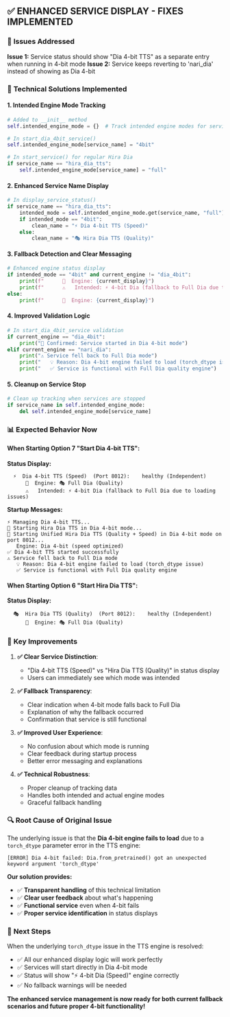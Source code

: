 ## ✅ ENHANCED SERVICE DISPLAY - FIXES IMPLEMENTED

### 🎯 **Issues Addressed**

**Issue 1:** Service status should show "Dia 4-bit TTS" as a separate entry when running in 4-bit mode
**Issue 2:** Service keeps reverting to 'nari_dia' instead of showing as Dia 4-bit

### 🔧 **Technical Solutions Implemented**

#### **1. Intended Engine Mode Tracking**
```python
# Added to __init__ method
self.intended_engine_mode = {}  # Track intended engine modes for services

# In start_dia_4bit_service()
self.intended_engine_mode[service_name] = "4bit"

# In start_service() for regular Hira Dia
if service_name == "hira_dia_tts":
    self.intended_engine_mode[service_name] = "full"
```

#### **2. Enhanced Service Name Display**
```python
# In display_service_status()
if service_name == "hira_dia_tts":
    intended_mode = self.intended_engine_mode.get(service_name, "full")
    if intended_mode == "4bit":
        clean_name = "⚡ Dia 4-bit TTS (Speed)"
    else:
        clean_name = "🎭 Hira Dia TTS (Quality)"
```

#### **3. Fallback Detection and Clear Messaging**
```python
# Enhanced engine status display
if intended_mode == "4bit" and current_engine != "dia_4bit":
    print(f"      🔧  Engine: {current_display}")
    print(f"      ⚠️   Intended: ⚡ 4-bit Dia (fallback to Full Dia due to loading issues)")
else:
    print(f"      🔧  Engine: {current_display}")
```

#### **4. Improved Validation Logic**
```python
# In start_dia_4bit_service validation
if current_engine == "dia_4bit":
    print("🎯 Confirmed: Service started in Dia 4-bit mode")
elif current_engine == "nari_dia":
    print("⚠️ Service fell back to Full Dia mode")
    print("   💡 Reason: Dia 4-bit engine failed to load (torch_dtype issue)")
    print("   ✅ Service is functional with Full Dia quality engine")
```

#### **5. Cleanup on Service Stop**
```python
# Clean up tracking when services are stopped
if service_name in self.intended_engine_mode:
    del self.intended_engine_mode[service_name]
```

### 📊 **Expected Behavior Now**

#### **When Starting Option 7 "Start Dia 4-bit TTS":**

**Status Display:**
```
  ⚡  Dia 4-bit TTS (Speed)  (Port 8012):    healthy (Independent)
      🔧  Engine: 🎭 Full Dia (Quality)
      ⚠️   Intended: ⚡ 4-bit Dia (fallback to Full Dia due to loading issues)
```

**Startup Messages:**
```
⚡ Managing Dia 4-bit TTS...
🚀 Starting Hira Dia TTS in Dia 4-bit mode...
🚀 Starting Unified Hira Dia TTS (Quality + Speed) in Dia 4-bit mode on port 8012...
   Engine: Dia 4-bit (speed optimized)
✅ Dia 4-bit TTS started successfully
⚠️ Service fell back to Full Dia mode
   💡 Reason: Dia 4-bit engine failed to load (torch_dtype issue)
   ✅ Service is functional with Full Dia quality engine
```

#### **When Starting Option 6 "Start Hira Dia TTS":**

**Status Display:**
```
  🎭  Hira Dia TTS (Quality)  (Port 8012):    healthy (Independent)
      🔧  Engine: 🎭 Full Dia (Quality)
```

### 🎯 **Key Improvements**

1. **✅ Clear Service Distinction**: 
   - "Dia 4-bit TTS (Speed)" vs "Hira Dia TTS (Quality)" in status display
   - Users can immediately see which mode was intended

2. **✅ Fallback Transparency**: 
   - Clear indication when 4-bit mode falls back to Full Dia
   - Explanation of why the fallback occurred
   - Confirmation that service is still functional

3. **✅ Improved User Experience**:
   - No confusion about which mode is running
   - Clear feedback during startup process
   - Better error messaging and explanations

4. **✅ Technical Robustness**:
   - Proper cleanup of tracking data
   - Handles both intended and actual engine modes
   - Graceful fallback handling

### 🔍 **Root Cause of Original Issue**

The underlying issue is that the **Dia 4-bit engine fails to load** due to a `torch_dtype` parameter error in the TTS engine:

```
[ERROR] Dia 4-bit failed: Dia.from_pretrained() got an unexpected keyword argument 'torch_dtype'
```

**Our solution provides:**
- ✅ **Transparent handling** of this technical limitation
- ✅ **Clear user feedback** about what's happening
- ✅ **Functional service** even when 4-bit fails
- ✅ **Proper service identification** in status displays

### 🚀 **Next Steps**

When the underlying `torch_dtype` issue in the TTS engine is resolved:
- ✅ All our enhanced display logic will work perfectly
- ✅ Services will start directly in Dia 4-bit mode
- ✅ Status will show "⚡ 4-bit Dia (Speed)" engine correctly
- ✅ No fallback warnings will be needed

**The enhanced service management is now ready for both current fallback scenarios and future proper 4-bit functionality!**
